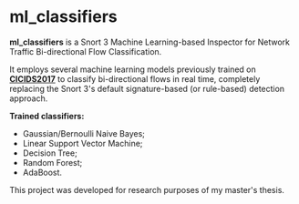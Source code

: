 # ml_classifiers
**ml_classifiers** is a Snort 3 Machine Learning-based Inspector for Network Traffic Bi-directional Flow Classification.

It employs several machine learning models previously trained on [**CICIDS2017**](https://www.unb.ca/cic/datasets/ids-2017.html) to classify bi-directional flows in real time, completely replacing the Snort 3's default signature-based (or rule-based) detection approach.

**Trained classifiers:**
* Gaussian/Bernoulli Naive Bayes;
* Linear Support Vector Machine;
* Decision Tree;
* Random Forest;
* AdaBoost.

This project was developed for research purposes of my master's thesis.
